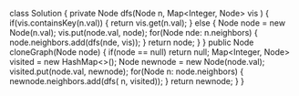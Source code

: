 class Solution {
private Node dfs(Node n, Map<Integer, Node> vis ) {
if(vis.containsKey(n.val)) {
return vis.get(n.val);
}
else {
Node node = new Node(n.val);
vis.put(node.val, node);
for(Node nde: n.neighbors) {
node.neighbors.add(dfs(nde, vis));
}
return node;
}
}
public Node cloneGraph(Node node) {
if(node == null) return null;
Map<Integer, Node> visited = new HashMap<>();
Node newnode = new Node(node.val);
visited.put(node.val, newnode);
for(Node n: node.neighbors) {
newnode.neighbors.add(dfs( n, visited));
}
return newnode;
}
}
```
